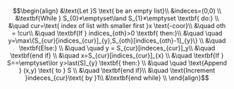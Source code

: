 

$$\begin{align}
&\text{Let }S \text{ be an empty list}\\
&indeces=(0,0) \\
&\textbf{While } S_{0}≠\emptyset\land S_{1}≠\emptyset \textbf{ do:} \\
&\quad cur=\text{ index of list with smaller first }x \text{-coor}\\
&\quad oth = !cur\\
&\quad \textbf{If } indices_{oth}>0 \textbf{ then:}\\
&\quad \quad y=\max\{S_{cur}[indices_{cur}]_{y},S_{oth}[indices_{oth}-1]_{y}\} \\
&\quad \textbf{Else:} \\
&\quad \quad y = S_{cur}[indeces_{cur}]_y\\
&\quad \textbf{end if} \\
&\quad x=S_{cur}[indices_{cur}]_{x} \\
&\quad \textbf{If } S==\emptyset\lor y>last(S)_{y} \textbf{ then:} \\
&\quad \quad \text{Append } (x,y) \text{ to } S \\
&\quad \textbf{end if}\\
&\quad \text{Increment }indeces_{cur}\text{ by }1\\
&\textbf{end while} \\
\end{align}$$
